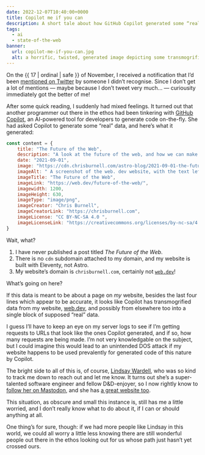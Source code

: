 ```yaml
---
date: 2022-12-07T10:40:00+0000
title: Copilot me if you can
description: A short tale about how GitHub Copilot generated some “real” data about my website.
tags:
  - ai
  - state-of-the-web
banner:
  url: copilot-me-if-you-can.jpg
  alt: a horrific, twisted, generated image depicting some transmogrified airplane flying through nonsensical space
---
```


On <time datetime="">the {{ 17 | ordinal | safe }} of November</time>, I received a notification that I’d been [mentioned on Twitter](https://twitter.com/lindsaykwardell/status/1593358142376931328) by someone I didn’t recognise. Since I don’t get a lot of mentions — maybe because I don’t tweet very much… — curiousity immediately got the better of me!

After some quick reading, I suddenly had mixed feelings. It turned out that another programmer out there in the ethos had been tinkering with [GitHub Copilot](https://github.com/features/copilot/), an AI-powered tool for developers to generate code on-the-fly. She had asked Copilot to generate some <q>real</q> data, and here’s what it generated:

```javascript
const content = {
	title: "The Future of the Web",
	description: "A look at the future of the web, and how we can make it better.",
	date: "2021-09-01",
	image: "https://cdn.chrisburnell.com/astro-blog/2021-09-01-the-future-of-the-web/og-image.png",
	imageAlt: " A screenshot of the web. dev website, with the text left corner.",
	imageTitle: "The Future of the Web",
	imageLink: "https://web.dev/future-of-the-web/",
	imagewidth: 1200,
	imageHeight: 630,
	imageType: "image/png",
	imageCreator: "Chris Burnell",
	imageCreatorLink: "https://chrisburnell.com",
	imageLicense: "CC BY-NC-SA 4.0 ",
	imageLicenseLink: "https://creativecommons.org/licenses/by-nc-sa/4.0/",
}
```

Wait, what?

1. I have never published a post titled *The Future of the Web*.
2. There is no `cdn` subdomain attached to my domain, and my website is built with Eleventy, not Astro.
3. My website’s domain is `chrisburnell.com`, certainly not [`web.dev`](https://web.dev)!

What’s going on here?

If this data is meant to be about a page on *my* website, besides the last four lines which appear to be accurate, it looks like Copilot has transmogrified data from my website, [web.dev](https://web.dev), and possibly from elsewhere too into a single block of supposed <q>real</q> data.

I guess I’ll have to keep an eye on my server logs to see if I’m getting requests to URLs that look like the ones Copilot generated, and if so, how many requests are being made. I’m not very knowledgable on the subject, but I could imagine this would lead to an unintended DOS attack if my website happens to be used prevalently for generated code of this nature by Copilot.

The bright side to all of this is, of course, [Lindsay Wardell](https://www.lindsaykwardell.com/), who was so kind to track me down to reach out and let me know. It turns out she’s a super-talented software engineer and fellow D&D-enjoyer, so I now rightly know to [follow her on Mastodon](https://mastodon.social/@lindsaykwardell), and she has [a great website too](https://www.lindsaykwardell.com).

This situation, as obscure and small this instance is, still has me a little worried, and I don’t really know what to do about it, if I can or should anything at all.

One thing’s for sure, though: if we had more people like Lindsay in this world, we could all worry a little less knowing there are still wonderful people out there in the ethos looking out for us whose path just hasn’t yet crossed ours.
